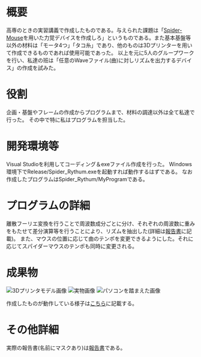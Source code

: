 # 概要
高専のときの実習講義で作成したものである。与えられた課題は「[Spider-Mouse](http://shock-a-thon.org/2014/files/output/140706_shocktahon_SPIDAR-mouse.pdf)を用いた力覚デバイスを作成しろ」というものである。また基本基盤等以外の材料は「モータ4つ」「タコ糸」であり、他のものは3Dプリンターを用いて作成できるものであれば使用可能であった。
以上を元に5人のグループワークを行い、私達の班は「任意のWaveファイル(曲)に対しリズムを出力するデバイス」の作成を試みた。

# 役割
企画・基盤やフレームの作成からプログラムまで、材料の調達以外は全て私達で行った。
その中で特に私はプログラムを担当した。

# 開発環境等
Visual Studioを利用してコーディング＆exeファイル作成を行った。 Windows環境下でRelease/Spider_Rythum.exeを起動すれば動作するはずである。
なお作成したプログラムはSpider_Rythum/MyProgramである。

# プログラムの詳細
離散フーリエ変換を行うことで周波数成分ごとに分け、それぞれの周波数に重みをもたせて差分演算等を行うことにより、リズムを抽出した(詳細は[報告書](https://github.com/mugitti9/SpiderMouse_Rhythm/blob/master/報告書.pdf)に記載)。
また、マウスの位置に応じて曲のテンポを変更できるようにした。それに応じてスパイダーマウスのテンポも同時に変更される。

# 成果物
![3Dプリンタモデル画像](https://user-images.githubusercontent.com/33088346/120671669-952c1a00-c4cc-11eb-9b2d-bb61185a2b88.jpg)
![実物画像](https://user-images.githubusercontent.com/33088346/120671676-96f5dd80-c4cc-11eb-8069-cc5775b2dac3.png)
![パソコンを踏まえた画像](https://user-images.githubusercontent.com/33088346/120671681-98270a80-c4cc-11eb-928d-ce4ce98a3eb9.png)

作成したものが動作している様子は[こちら](https://www.youtube.com/watch?v=oFk4WLa7cAs)に記載する。

# その他詳細
実際の報告書(名前にマスクあり)は[報告書](https://github.com/mugitti9/SpiderMouse_Rhythm/blob/master/報告書.pdf)である。
